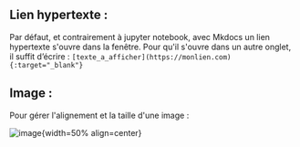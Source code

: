 


## Lien hypertexte :

Par défaut, et contrairement à jupyter notebook, avec Mkdocs un lien hypertexte s'ouvre dans la fenêtre.
Pour qu'il s'ouvre dans un autre onglet, il suffit d’écrire : `[texte_a_afficher](https://monlien.com){:target="_blank"}`

## Image :

Pour gérer l'alignement et la taille d'une image :

![image](img/image.png){width=50% align=center}
